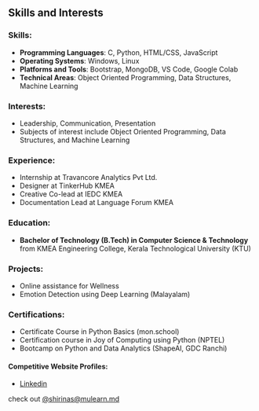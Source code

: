 
## Skills and Interests

### Skills:
- **Programming Languages**: C, Python, HTML/CSS, JavaScript
- **Operating Systems**: Windows, Linux
- **Platforms and Tools**: Bootstrap, MongoDB, VS Code, Google Colab
- **Technical Areas**: Object Oriented Programming, Data Structures, Machine Learning

### Interests:
- Leadership, Communication, Presentation
- Subjects of interest include Object Oriented Programming, Data Structures, and Machine Learning

### Experience:
- Internship at Travancore Analytics Pvt Ltd.
- Designer at TinkerHub KMEA
- Creative Co-lead at IEDC KMEA
- Documentation Lead at Language Forum KMEA

### Education:
- **Bachelor of Technology (B.Tech) in Computer Science & Technology** from KMEA Engineering College, Kerala Technological University (KTU)

### Projects:
- Online assistance for Wellness
- Emotion Detection using Deep Learning (Malayalam)

### Certifications:
- Certificate Course in Python Basics (mon.school)
- Certification course in Joy of Computing using Python (NPTEL)
- Bootcamp on Python and Data Analytics (ShapeAI, GDC Ranchi)

#### Competitive Website Profiles:
- [Linkedin](https://www.linkedin.com/in/shirin-a-s-884323214)
  
check out [@shirinas@mulearn.md](https://github.com/gtech-mulearn/IEEE-LAUNCHPAD/blob/main/profiles/shirinas%40mulearn.md)
